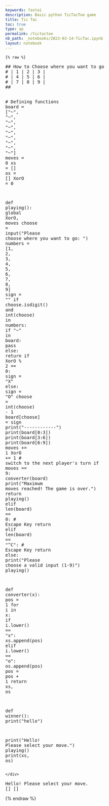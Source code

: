 ```yaml
---
keywords: fastai
description: Basic python TicTacToe game
title: Tic Tac
toc: true
type: ap
permalink: /tictactoe
nb_path: _notebooks/2023-03-14-TicTac.ipynb
layout: notebook
---
```


<!--
#################################################
### THIS FILE WAS AUTOGENERATED! DO NOT EDIT! ###
#################################################
# file to edit: _notebooks/2023-03-14-TicTac.ipynb
-->

<div class="container" id="notebook-container">
        
    {% raw %}
    
<div class="cell border-box-sizing code_cell rendered">
<div class="input">

<div class="inner_cell">
    <div class="input_area">
<div class=" highlight hl-ipython3"><pre><span></span><span class="c1">## How to Choose where you want to go</span>
<span class="c1"># | 1 | 2 | 3 |</span>
<span class="c1"># | 4 | 5 | 6 |</span>
<span class="c1"># | 7 | 8 | 9 |</span>
<span class="c1">##</span>



<span class="c1"># Defining functions</span>
<span class="n">board</span> <span class="o">=</span> <span class="p">[</span><span class="s2">&quot;~&quot;</span><span class="p">,</span> <span class="s2">&quot;~&quot;</span><span class="p">,</span> <span class="s2">&quot;~&quot;</span><span class="p">,</span> <span class="s2">&quot;~&quot;</span><span class="p">,</span> <span class="s2">&quot;~&quot;</span><span class="p">,</span> <span class="s2">&quot;~&quot;</span><span class="p">,</span> <span class="s2">&quot;~&quot;</span><span class="p">,</span> <span class="s2">&quot;~&quot;</span><span class="p">,</span> <span class="s2">&quot;~&quot;</span><span class="p">]</span>
<span class="n">moves</span> <span class="o">=</span> <span class="mi">0</span>
<span class="n">xs</span> <span class="o">=</span> <span class="p">[]</span>
<span class="n">os</span> <span class="o">=</span> <span class="p">[]</span>
<span class="n">XorO</span> <span class="o">=</span> <span class="mi">0</span>

<span class="k">def</span> <span class="nf">playing</span><span class="p">():</span>
    <span class="k">global</span> <span class="n">XorO</span><span class="p">,</span> <span class="n">moves</span>
    <span class="n">choose</span> <span class="o">=</span> <span class="nb">input</span><span class="p">(</span><span class="s2">&quot;Please choose where you want to go: &quot;</span><span class="p">)</span>
    <span class="n">numbers</span> <span class="o">=</span> <span class="p">[</span><span class="mi">1</span><span class="p">,</span> <span class="mi">2</span><span class="p">,</span> <span class="mi">3</span><span class="p">,</span> <span class="mi">4</span><span class="p">,</span> <span class="mi">5</span><span class="p">,</span> <span class="mi">6</span><span class="p">,</span> <span class="mi">7</span><span class="p">,</span> <span class="mi">8</span><span class="p">,</span> <span class="mi">9</span><span class="p">]</span>
    <span class="n">sign</span> <span class="o">=</span> <span class="s2">&quot;&quot;</span>
    <span class="k">if</span> <span class="n">choose</span><span class="o">.</span><span class="n">isdigit</span><span class="p">()</span> <span class="ow">and</span> <span class="nb">int</span><span class="p">(</span><span class="n">choose</span><span class="p">)</span> <span class="ow">in</span> <span class="n">numbers</span><span class="p">:</span>
        <span class="k">if</span> <span class="s2">&quot;~&quot;</span> <span class="ow">in</span> <span class="n">board</span><span class="p">:</span>
            <span class="k">pass</span>
        <span class="k">else</span><span class="p">:</span>
            <span class="k">return</span>
        <span class="k">if</span> <span class="n">XorO</span> <span class="o">%</span> <span class="mi">2</span> <span class="o">==</span> <span class="mi">0</span><span class="p">:</span>
            <span class="n">sign</span> <span class="o">=</span> <span class="s2">&quot;X&quot;</span>
        <span class="k">else</span><span class="p">:</span>
            <span class="n">sign</span> <span class="o">=</span> <span class="s2">&quot;O&quot;</span>
        <span class="n">choose</span> <span class="o">=</span> <span class="nb">int</span><span class="p">(</span><span class="n">choose</span><span class="p">)</span> <span class="o">-</span> <span class="mi">1</span>
        <span class="n">board</span><span class="p">[</span><span class="n">choose</span><span class="p">]</span> <span class="o">=</span> <span class="n">sign</span>
        <span class="nb">print</span><span class="p">(</span><span class="s2">&quot;------------&quot;</span><span class="p">)</span>
        <span class="nb">print</span><span class="p">(</span><span class="n">board</span><span class="p">[</span><span class="mi">0</span><span class="p">:</span><span class="mi">3</span><span class="p">])</span>
        <span class="nb">print</span><span class="p">(</span><span class="n">board</span><span class="p">[</span><span class="mi">3</span><span class="p">:</span><span class="mi">6</span><span class="p">])</span>
        <span class="nb">print</span><span class="p">(</span><span class="n">board</span><span class="p">[</span><span class="mi">6</span><span class="p">:</span><span class="mi">9</span><span class="p">])</span>
        <span class="n">moves</span> <span class="o">+=</span> <span class="mi">1</span>
        <span class="n">XorO</span> <span class="o">+=</span> <span class="mi">1</span> <span class="c1"># switch to the next player&#39;s turn</span>
        <span class="k">if</span> <span class="n">moves</span> <span class="o">==</span> <span class="mi">9</span><span class="p">:</span>
            <span class="n">converter</span><span class="p">(</span><span class="n">board</span><span class="p">)</span>
            <span class="nb">print</span><span class="p">(</span><span class="s2">&quot;Maximum moves reached! The game is over.&quot;</span><span class="p">)</span>
            <span class="k">return</span>
        <span class="n">playing</span><span class="p">()</span>
    <span class="k">elif</span> <span class="nb">len</span><span class="p">(</span><span class="n">board</span><span class="p">)</span> <span class="o">==</span> <span class="mi">0</span><span class="p">:</span> <span class="c1"># Escape Key</span>
        <span class="k">return</span>
    <span class="k">elif</span> <span class="nb">len</span><span class="p">(</span><span class="n">board</span><span class="p">)</span> <span class="o">==</span> <span class="s2">&quot;^C&quot;</span><span class="p">:</span> <span class="c1"># Escape Key</span>
        <span class="k">return</span>
    <span class="k">else</span><span class="p">:</span>
        <span class="nb">print</span><span class="p">(</span><span class="s2">&quot;Please choose a valid input (1-9)&quot;</span><span class="p">)</span>
        <span class="n">playing</span><span class="p">()</span>

<span class="k">def</span> <span class="nf">converter</span><span class="p">(</span><span class="n">x</span><span class="p">):</span>
    <span class="n">pos</span> <span class="o">=</span> <span class="mi">1</span>
    <span class="k">for</span> <span class="n">i</span> <span class="ow">in</span> <span class="n">x</span><span class="p">:</span>
        <span class="k">if</span> <span class="n">i</span><span class="o">.</span><span class="n">lower</span><span class="p">()</span> <span class="o">==</span> <span class="s2">&quot;x&quot;</span><span class="p">:</span>
            <span class="n">xs</span><span class="o">.</span><span class="n">append</span><span class="p">(</span><span class="n">pos</span><span class="p">)</span>
        <span class="k">elif</span> <span class="n">i</span><span class="o">.</span><span class="n">lower</span><span class="p">()</span> <span class="o">==</span> <span class="s2">&quot;o&quot;</span><span class="p">:</span>
            <span class="n">os</span><span class="o">.</span><span class="n">append</span><span class="p">(</span><span class="n">pos</span><span class="p">)</span>
        <span class="n">pos</span> <span class="o">=</span> <span class="n">pos</span> <span class="o">+</span> <span class="mi">1</span>
    <span class="k">return</span> <span class="n">xs</span><span class="p">,</span> <span class="n">os</span>

<span class="k">def</span> <span class="nf">winner</span><span class="p">():</span>
    <span class="nb">print</span><span class="p">(</span><span class="s2">&quot;hello&quot;</span><span class="p">)</span>
    
<span class="nb">print</span><span class="p">(</span><span class="s2">&quot;Hello! Please select your move.&quot;</span><span class="p">)</span>
<span class="n">playing</span><span class="p">()</span>
<span class="nb">print</span><span class="p">(</span><span class="n">xs</span><span class="p">,</span> <span class="n">os</span><span class="p">)</span>
</pre></div>

    </div>
</div>
</div>

<div class="output_wrapper">
<div class="output">

<div class="output_area">

<div class="output_subarea output_stream output_stdout output_text">
<pre>Hello! Please select your move.
[] []
</pre>
</div>
</div>

</div>
</div>

</div>
    {% endraw %}

</div>
 

